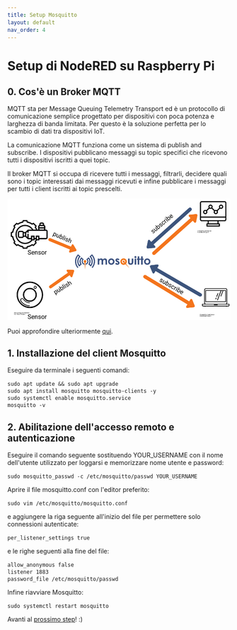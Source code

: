 ```yaml
---
title: Setup Mosquitto
layout: default
nav_order: 4
---
```


# Setup di NodeRED su Raspberry Pi

## 0. Cos'è un Broker MQTT

MQTT sta per Message Queuing Telemetry Transport ed è un protocollo di comunicazione semplice progettato per dispositivi con poca potenza e larghezza di banda limitata. Per questo è la soluzione perfetta per lo scambio di dati tra dispositivi IoT.

La comunicazione MQTT funziona come un sistema di publish and subscribe. I dispositivi pubblicano messaggi su topic specifici che ricevono tutti i dispositivi iscritti a quei topic.

Il broker MQTT si occupa di ricevere tutti i messaggi, filtrarli, decidere quali sono i topic interessati dai messaggi ricevuti e infine pubblicare i messaggi per tutti i client iscritti ai topic prescelti.

![Mosquitto](./images/mosquitto_mqtt_broker.png)

Puoi approfondire ulteriormente [qui](https://mosquitto.org/).

## 1. Installazione del client Mosquitto

Eseguire da terminale i seguenti comandi:

```
sudo apt update && sudo apt upgrade
sudo apt install mosquitto mosquitto-clients -y
sudo systemctl enable mosquitto.service
mosquitto -v
```

## 2. Abilitazione dell'accesso remoto e autenticazione

Eseguire il comando seguente sostituendo YOUR_USERNAME con il nome dell'utente utilizzato per loggarsi e memorizzare nome utente e password:

```
sudo mosquitto_passwd -c /etc/mosquitto/passwd YOUR_USERNAME
```

Aprire il file mosquitto.conf con l'editor preferito:

```
sudo vim /etc/mosquitto/mosquitto.conf
```

e aggiungere la riga seguente all'inizio del file per permettere solo connessioni autenticate:

```
per_listener_settings true
```

e le righe seguenti alla fine del file:

```
allow_anonymous false
listener 1883
password_file /etc/mosquitto/passwd
```

Infine riavviare Mosquitto:

```
sudo systemctl restart mosquitto
```

Avanti al [prossimo step](./nodered_setup.html)! :)
